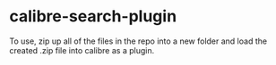 calibre-search-plugin
=====================
To use, zip up all of the files in the repo into a new folder and load the created .zip file into calibre as a plugin.